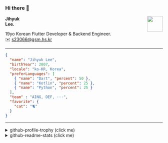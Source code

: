 ### Hi there 👋
<img src="https://github.githubassets.com/images/mona-loading-default.gif" width="50px" align="right">
</a>

**Jihyuk\
Lee.**

19yo Korean Flutter Developer & Backend Engineer.\
✉️ <s23066@gsm.hs.kr>

---

```json
{
  "name": "Jihyuk Lee",
  "birthYear": 2007,
  "locale": "ko-KR, Korea",
  "preferLanguages": [
    { "name": "Dart", "percent": 50 },
    { "name": "Kotlin", "percent": 25 },
    { "name": "Python", "percent": 25 }
  ],
  "team" : "AING, DEF, ···",
  "favorite": {
    "cat": "🐈"
  }
}
```
---
<details>
  <summary>github-profile-trophy (click me)</summary>
  
![](https://github-profile-trophy.vercel.app/?username=withJihyuk&row=1&column=8&theme=nord)
  
</details>
<details>
  <summary>github-readme-stats (click me)</summary>
  
<!--START_SECTION:waka-->
![Code Time](http://img.shields.io/badge/Code%20Time-679%20hrs%2046%20mins-blue)

![Lines of code](https://img.shields.io/badge/%EC%A0%80%EB%8A%94%20%EC%97%AC%ED%83%9C%EA%B9%8C%EC%A7%80%20-562.6%20thousand%20%EC%A4%84%EC%9D%98%20%EC%BD%94%EB%93%9C%EB%A5%BC%20%EC%9E%91%EC%84%B1%ED%96%88%EC%96%B4%EC%9A%94.-blue)

**저는 아침형 인간이에요. 🐤** 

```text
🌞 아침                     526 commits         █████░░░░░░░░░░░░░░░░░░░░   18.61 % 
🌆 낮　                     955 commits         ████████░░░░░░░░░░░░░░░░░   33.79 % 
🌃 저녁                     1040 commits        █████████░░░░░░░░░░░░░░░░   36.80 % 
🌙 밤　                     305 commits         ███░░░░░░░░░░░░░░░░░░░░░░   10.79 % 
```


📊 **저는 이번주를 이렇게 시간을 보냈어요.** 

```text
🕑︎ Timezone: Asia/Seoul

💬 프로그래밍 언어들: 
Kotlin                   4 hrs 19 mins       ████████░░░░░░░░░░░░░░░░░   33.71 % 
TypeScript               4 hrs 6 mins        ████████░░░░░░░░░░░░░░░░░   32.06 % 
Dart                     1 hr 13 mins        ██░░░░░░░░░░░░░░░░░░░░░░░   09.57 % 
Astro                    34 mins             █░░░░░░░░░░░░░░░░░░░░░░░░   04.50 % 
HTML                     32 mins             █░░░░░░░░░░░░░░░░░░░░░░░░   04.22 % 

🔥 에디터들: 
VS Code                  7 hrs 41 mins       ███████████████░░░░░░░░░░   59.95 % 
IntelliJ IDEA            5 hrs 8 mins        ██████████░░░░░░░░░░░░░░░   40.05 % 

💻 운영 체제들: 
Mac                      12 hrs 50 mins      █████████████████████████   100.00 % 
```


 Last Updated on 28/01/2025 18:49:23 UTC
<!--END_SECTION:waka-->

</details>

</div>

